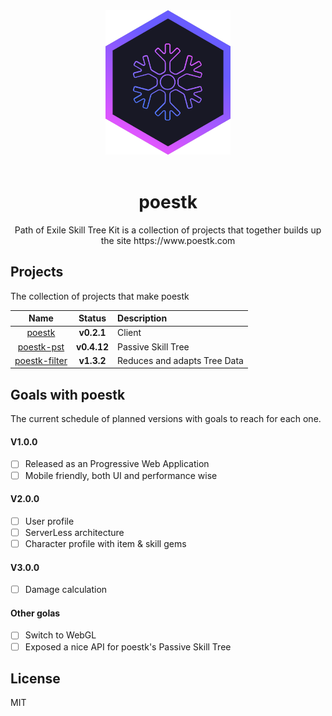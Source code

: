 <div align="center">
  <a href="https://www.poestk.com">
    <img width="200" heigth="200" src="https://github.com/EmilNordling/poestk/blob/master/client/public/icons/logo.svg">
  </a>
  <br>
  <br>
  
  <h1>poestk</h1>
  <p>
  Path of Exile Skill Tree Kit is a collection of projects that together builds up the site https://www.poestk.com
  <p>
</div>

## Projects
The collection of projects that make poestk

|Name|Status|Description|
|:--:|:----:|:----------|
|<a href="https://github.com/EmilNordling/poestk/tree/master/client">poestk|**v0.2.1**|Client
|<a href="https://github.com/EmilNordling/poestk/tree/master/pst">poestk-pst|**v0.4.12**|Passive Skill Tree
|<a href="https://github.com/EmilNordling/poestk/tree/master/filter">poestk-filter|**v1.3.2**|Reduces and adapts Tree Data

## Goals with poestk
The current schedule of planned versions with goals to reach for each one.

#### V1.0.0
- [ ] Released as an Progressive Web Application
- [ ] Mobile friendly, both UI and performance wise

#### V2.0.0
- [ ] User profile
- [ ] ServerLess architecture
- [ ] Character profile with item & skill gems

#### V3.0.0
- [ ] Damage calculation

#### Other golas
- [ ] Switch to WebGL
- [ ] Exposed a nice API for poestk's Passive Skill Tree

## License
MIT
